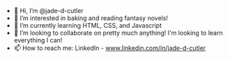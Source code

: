- 👋 Hi, I’m @jade-d-cutler
- 👀 I’m interested in baking and reading fantasy novels!
- 🌱 I’m currently learning HTML, CSS, and Javascript
- 💞️ I’m looking to collaborate on pretty much anything! I'm looking to learn everything I can!
- 📫 How to reach me: LinkedIn - www.linkedin.com/in/jade-d-cutler 

<!---
jade-d-cutler/jade-d-cutler is a ✨ special ✨ repository because its `README.md` (this file) appears on your GitHub profile.
You can click the Preview link to take a look at your changes.
--->
